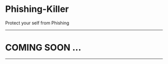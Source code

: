 # Phishing-Killer
Protect your self from Phishing 
______________

# COMING SOON ...

______________
